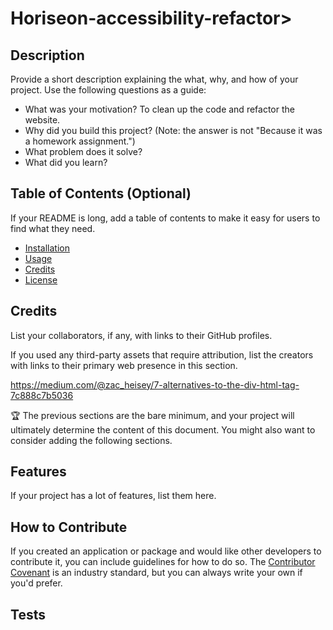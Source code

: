 # Horiseon-accessibility-refactor>

## Description

Provide a short description explaining the what, why, and how of your project. Use the following questions as a guide:

- What was your motivation? To clean up the code and refactor the website. 
- Why did you build this project? (Note: the answer is not "Because it was a homework assignment.")
- What problem does it solve?
- What did you learn?

## Table of Contents (Optional)

If your README is long, add a table of contents to make it easy for users to find what they need.

- [Installation](#installation)
- [Usage](#usage)
- [Credits](#credits)
- [License](#license)


## Credits

List your collaborators, if any, with links to their GitHub profiles.

If you used any third-party assets that require attribution, list the creators with links to their primary web presence in this section.

https://medium.com/@zac_heisey/7-alternatives-to-the-div-html-tag-7c888c7b5036
<link 
If you followed tutorials, include links to those here as well.


---

🏆 The previous sections are the bare minimum, and your project will ultimately determine the content of this document. You might also want to consider adding the following sections.



## Features

If your project has a lot of features, list them here.

## How to Contribute

If you created an application or package and would like other developers to contribute it, you can include guidelines for how to do so. The [Contributor Covenant](https://www.contributor-covenant.org/) is an industry standard, but you can always write your own if you'd prefer.

## Tests
